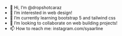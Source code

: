 - 👋 Hi, I’m @dropshotcaraz
- 👀 I’m interested in web design!
- 🌱 I’m currently learning bootstrap 5 and tailwind css
- 💞️ I’m looking to collaborate on web building projects!
- 📫 How to reach me: instagram.com/syaarline

<!---
dropshotcaraz/dropshotcaraz is a ✨ special ✨ repository because its `README.md` (this file) appears on your GitHub profile.
You can click the Preview link to take a look at your changes.
--->

